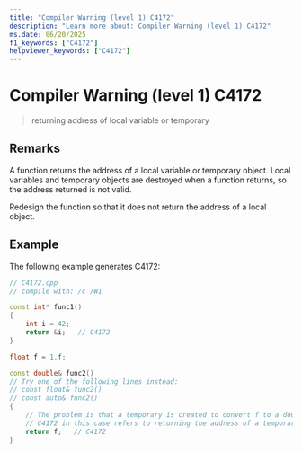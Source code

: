 ```yaml
---
title: "Compiler Warning (level 1) C4172"
description: "Learn more about: Compiler Warning (level 1) C4172"
ms.date: 06/20/2025
f1_keywords: ["C4172"]
helpviewer_keywords: ["C4172"]
---
```

# Compiler Warning (level 1) C4172

> returning address of local variable or temporary

## Remarks

A function returns the address of a local variable or temporary object. Local variables and temporary objects are destroyed when a function returns, so the address returned is not valid.

Redesign the function so that it does not return the address of a local object.

## Example

The following example generates C4172:

```cpp
// C4172.cpp
// compile with: /c /W1

const int* func1()
{
    int i = 42;
    return &i;   // C4172
}

float f = 1.f;

const double& func2()
// Try one of the following lines instead:
// const float& func2()
// const auto& func2()
{
    // The problem is that a temporary is created to convert f to a double.
    // C4172 in this case refers to returning the address of a temporary.
    return f;   // C4172
}
```

